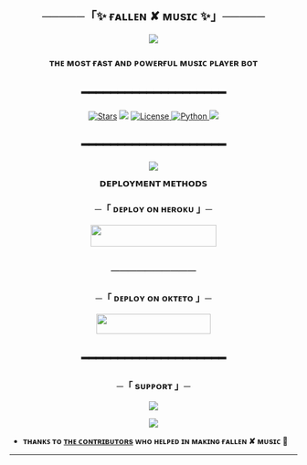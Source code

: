 <h2 align="center">
    ─────「✨ ғᴀʟʟᴇɴ ✘ ᴍᴜsɪᴄ ✨」─────
</h2>

<p align="center">
  <img src="https://telegra.ph/file/3e81d08db1a144c6a2f6b.jpg">
</p>

<h3 align="center">
 ᴛʜᴇ ᴍᴏsᴛ ғᴀsᴛ ᴀɴᴅ ᴩᴏᴡᴇʀғᴜʟ ᴍᴜsɪᴄ ᴩʟᴀʏᴇʀ ʙᴏᴛ
</h3>
<h2 align="center">
━━━━━━━━━━━━━━━━━━━━
</h2>

<p align="center">
<a href="https://github.com/AnonymousR1025/Fallen-Music/stargazers"><img src="https://img.shields.io/github/stars/AnonymousR1025/Fallen-Music?color=black&logo=github&logoColor=black&style=for-the-badge" alt="Stars" /></a>
<a href="https://github.com/AnonymousR1025/Fallen-Music/network/members"> <img src="https://img.shields.io/github/forks/AnonymousR1025/Fallen-Music?color=black&logo=github&logoColor=black&style=for-the-badge" /></a>
<a href="https://github.com/AnonymousR1025/Fallen-Music/blob/master/LICENSE"> <img src="https://img.shields.io/badge/License-MIT-blueviolet?style=for-the-badge" alt="License" /> </a>
<a href="https://www.python.org/"> <img src="https://img.shields.io/badge/Written%20in-Python-skyblue?style=for-the-badge&logo=python" alt="Python" /> </a>
<a href="https://github.com/AnonymousR1025/Fallen-Music/commits/AnonymousR1025"> <img src="https://img.shields.io/github/last-commit/AnonymousR1025/Fallen-Music?color=black&logo=github&logoColor=black&style=for-the-badge" /></a>
</p>

<h2 align="center">
━━━━━━━━━━━━━━━━━━━━
</h2>

<p align="center">
  <img src="https://telegra.ph/file/018fbdef43c96ca2092fc.jpg">
</p>

<p align="center">
<b>𝗗𝗘𝗣𝗟𝗢𝗬𝗠𝗘𝗡𝗧 𝗠𝗘𝗧𝗛𝗢𝗗𝗦</b>
</p>

<h3 align="center">
    ─「 ᴅᴇᴩʟᴏʏ ᴏɴ ʜᴇʀᴏᴋᴜ 」─
</h3>
<p align="center"><a href="https://dashboard.heroku.com/new?template=https://github.com/Shrink99b/Fallen-Music-1"> <img src="https://img.shields.io/badge/Deploy%20On%20Heroku-black?style=for-the-badge&logo=heroku" width="220" height="38.45"/></a></p>
<h2 align="center">
──────────
</h2>

<h3 align="center">
    ─「 ᴅᴇᴩʟᴏʏ ᴏɴ ᴏᴋᴛᴇᴛᴏ 」─
</h3>
<p align="center"><a href="https://cloud.okteto.com/deploy?repository=https://github.com/AnonymousR1025/Fallen-Music"><img src="https://img.shields.io/badge/Deploy%20On%20Okteto-informational?style=for-the-badge&logo=Okteto" width="200" height="35.45"/></a></p>

<h2 align="center">
━━━━━━━━━━━━━━━━━━━━
</h2>

<h3 align="center">
    ─「 sᴜᴩᴩᴏʀᴛ 」─
</h3>

<p align="center">
<a href="https://telegram.me/DevilsHeavenMF"><img src="https://img.shields.io/badge/-Support%20Group-blue.svg?style=for-the-badge&logo=Telegram"></a>
</p>
<p align="center">
<a href="https://telegram.me/FallenXBots"><img src="https://img.shields.io/badge/-Support%20Channel-blue.svg?style=for-the-badge&logo=Telegram"></a>
</p>

- **ᴛʜᴀɴᴋꜱ ᴛᴏ [ᴛʜᴇ ᴄᴏɴᴛʀɪʙᴜᴛᴏʀs](https://github.com/AnonymousR1025/Fallen-Music/graphs/contributors) ᴡʜᴏ ʜᴇʟᴩᴇᴅ ɪɴ ᴍᴀᴋɪɴɢ ғᴀʟʟᴇɴ ✘ ᴍᴜsɪᴄ 🖤**

----------------------------------------------------------
